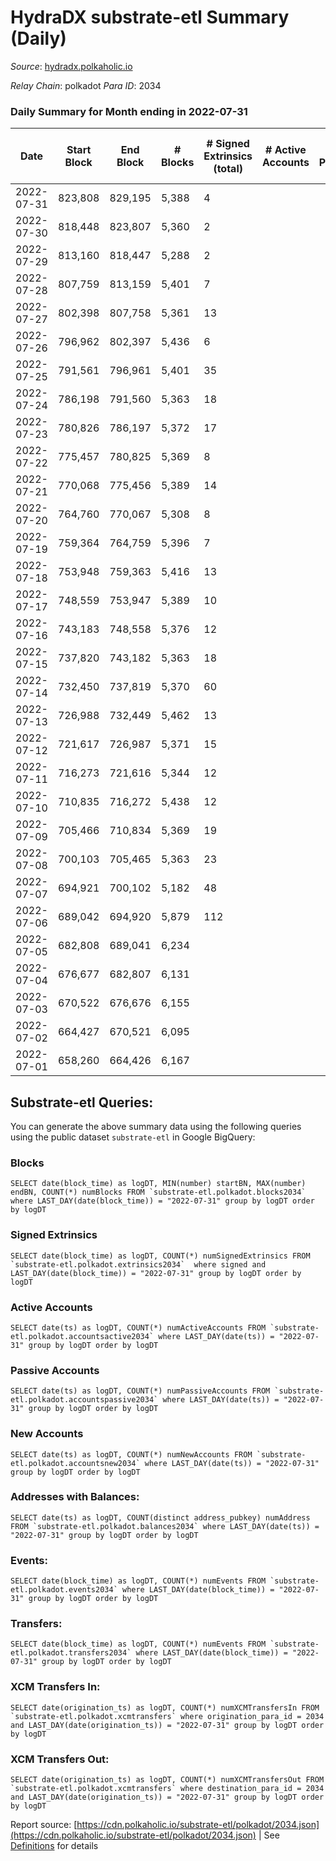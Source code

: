 # HydraDX substrate-etl Summary (Daily)

_Source_: [hydradx.polkaholic.io](https://hydradx.polkaholic.io)

*Relay Chain*: polkadot
*Para ID*: 2034



### Daily Summary for Month ending in 2022-07-31


| Date | Start Block | End Block | # Blocks | # Signed Extrinsics (total) | # Active Accounts | # Passive | # New | # Addresses with Balances | # Events | # Transfers | # XCM Transfers In | # XCM Transfers Out | Issues | 
| ---- | ----------- | --------- | -------- | --------------------------- | ----------------- | --------- | ----- | ------------------------- | -------- | ----------- | ------------------ | ------------------- | ------ |
| 2022-07-31 | 823,808 | 829,195 | 5,388 | 4 |  |  |  | 21,131 | 16,423 |   |   |   |  |
| 2022-07-30 | 818,448 | 823,807 | 5,360 | 2 |  |  |  | 21,131 | 16,332 |   |   |   |  |
| 2022-07-29 | 813,160 | 818,447 | 5,288 | 2 |  |  |  | 21,131 | 16,178 |   |   |   |  |
| 2022-07-28 | 807,759 | 813,159 | 5,401 | 7 |  |  |  | 21,131 | 16,466 |   |   |   |  |
| 2022-07-27 | 802,398 | 807,758 | 5,361 | 13 |  |  |  | 21,130 | 16,429 |   |   |   |  |
| 2022-07-26 | 796,962 | 802,397 | 5,436 | 6 |  |  |  | 21,130 | 16,569 |   |   |   |  |
| 2022-07-25 | 791,561 | 796,961 | 5,401 | 35 |  |  |  | 21,130 | 16,620 |   |   |   |  |
| 2022-07-24 | 786,198 | 791,560 | 5,363 | 18 |  |  |  | 21,130 | 16,406 | 3  |   |   |  |
| 2022-07-23 | 780,826 | 786,197 | 5,372 | 17 |  |  |  | 21,129 | 16,507 | 3  |   |   |  |
| 2022-07-22 | 775,457 | 780,825 | 5,369 | 8 |  |  |  | 21,129 | 16,379 |   |   |   |  |
| 2022-07-21 | 770,068 | 775,456 | 5,389 | 14 |  |  |  | 21,128 | 16,511 |   |   |   |  |
| 2022-07-20 | 764,760 | 770,067 | 5,308 | 8 |  |  |  | 21,128 | 16,185 |   |   |   |  |
| 2022-07-19 | 759,364 | 764,759 | 5,396 | 7 |  |  |  | 21,128 | 16,518 |   |   |   |  |
| 2022-07-18 | 753,948 | 759,363 | 5,416 | 13 |  |  |  | 21,127 | 16,541 |   |   |   |  |
| 2022-07-17 | 748,559 | 753,947 | 5,389 | 10 |  |  |  | 21,126 | 16,498 |   |   |   |  |
| 2022-07-16 | 743,183 | 748,558 | 5,376 | 12 |  |  |  | 21,126 | 16,405 |   |   |   |  |
| 2022-07-15 | 737,820 | 743,182 | 5,363 | 18 |  |  |  | 21,126 | 16,451 |   |   |   |  |
| 2022-07-14 | 732,450 | 737,819 | 5,370 | 60 |  |  |  | 21,125 | 16,510 |   |   |   |  |
| 2022-07-13 | 726,988 | 732,449 | 5,462 | 13 |  |  |  | 21,124 | 16,732 |   |   |   |  |
| 2022-07-12 | 721,617 | 726,987 | 5,371 | 15 |  |  |  | 21,124 | 16,393 |   |   |   |  |
| 2022-07-11 | 716,273 | 721,616 | 5,344 | 12 |  |  |  | 21,124 | 16,368 |   |   |   |  |
| 2022-07-10 | 710,835 | 716,272 | 5,438 | 12 |  |  |  | 21,124 | 16,590 |   |   |   |  |
| 2022-07-09 | 705,466 | 710,834 | 5,369 | 19 |  |  |  | 21,121 | 16,459 |   |   |   |  |
| 2022-07-08 | 700,103 | 705,465 | 5,363 | 23 |  |  |  | 21,121 | 16,395 |   |   |   |  |
| 2022-07-07 | 694,921 | 700,102 | 5,182 | 48 |  |  |  | 21,121 | 15,923 |   |   |   |  |
| 2022-07-06 | 689,042 | 694,920 | 5,879 | 112 |  |  |  | 21,121 | 17,769 | 34,438  |   |   |  |
| 2022-07-05 | 682,808 | 689,041 | 6,234 |  |  |  |  | 32 | 18,707 |   |   |   |  |
| 2022-07-04 | 676,677 | 682,807 | 6,131 |  |  |  |  | 32 | 18,399 |   |   |   |  |
| 2022-07-03 | 670,522 | 676,676 | 6,155 |  |  |  |  | 32 | 18,470 |   |   |   |  |
| 2022-07-02 | 664,427 | 670,521 | 6,095 |  |  |  |  | 32 | 18,293 |   |   |   |  |
| 2022-07-01 | 658,260 | 664,426 | 6,167 |  |  |  |  | 32 | 18,506 |   |   |   |  |

## Substrate-etl Queries:
You can generate the above summary data using the following queries using the public dataset `substrate-etl` in Google BigQuery:


### Blocks
```
SELECT date(block_time) as logDT, MIN(number) startBN, MAX(number) endBN, COUNT(*) numBlocks FROM `substrate-etl.polkadot.blocks2034`  where LAST_DAY(date(block_time)) = "2022-07-31" group by logDT order by logDT
```


### Signed Extrinsics
```
SELECT date(block_time) as logDT, COUNT(*) numSignedExtrinsics FROM `substrate-etl.polkadot.extrinsics2034`  where signed and LAST_DAY(date(block_time)) = "2022-07-31" group by logDT order by logDT
```


### Active Accounts
```
SELECT date(ts) as logDT, COUNT(*) numActiveAccounts FROM `substrate-etl.polkadot.accountsactive2034` where LAST_DAY(date(ts)) = "2022-07-31" group by logDT order by logDT
```


### Passive Accounts
```
SELECT date(ts) as logDT, COUNT(*) numPassiveAccounts FROM `substrate-etl.polkadot.accountspassive2034` where LAST_DAY(date(ts)) = "2022-07-31" group by logDT order by logDT
```


### New Accounts
```
SELECT date(ts) as logDT, COUNT(*) numNewAccounts FROM `substrate-etl.polkadot.accountsnew2034` where LAST_DAY(date(ts)) = "2022-07-31" group by logDT order by logDT
```


### Addresses with Balances:
```
SELECT date(ts) as logDT, COUNT(distinct address_pubkey) numAddress FROM `substrate-etl.polkadot.balances2034` where LAST_DAY(date(ts)) = "2022-07-31" group by logDT order by logDT
```


### Events:
```
SELECT date(block_time) as logDT, COUNT(*) numEvents FROM `substrate-etl.polkadot.events2034` where LAST_DAY(date(block_time)) = "2022-07-31" group by logDT order by logDT
```


### Transfers:
```
SELECT date(block_time) as logDT, COUNT(*) numEvents FROM `substrate-etl.polkadot.transfers2034` where LAST_DAY(date(block_time)) = "2022-07-31" group by logDT order by logDT
```


### XCM Transfers In:
```
SELECT date(origination_ts) as logDT, COUNT(*) numXCMTransfersIn FROM `substrate-etl.polkadot.xcmtransfers` where origination_para_id = 2034 and LAST_DAY(date(origination_ts)) = "2022-07-31" group by logDT order by logDT
```


### XCM Transfers Out:
```
SELECT date(origination_ts) as logDT, COUNT(*) numXCMTransfersOut FROM `substrate-etl.polkadot.xcmtransfers` where destination_para_id = 2034 and LAST_DAY(date(origination_ts)) = "2022-07-31" group by logDT order by logDT
```



Report source: [https://cdn.polkaholic.io/substrate-etl/polkadot/2034.json](https://cdn.polkaholic.io/substrate-etl/polkadot/2034.json) | See [Definitions](/DEFINITIONS.md) for details
